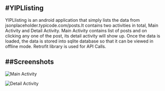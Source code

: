 #YIPLlisting
------------------------------
YIPLlisting is an android application that simply lists the data from jsonplaceholder.typicode.com/posts.It contains two activities in total, Main Activity and Detail Activity.
Main Activity contains list of posts and on clicking any one of the post, its detail activity will show up.
Once the data is loaded, the data is stored into sqlite database so that it can be viewed in offline mode.
Retrofit library is used for API Calls.

##Screenshots
-------------------------------
![Main Activity](https://user-images.githubusercontent.com/15726965/28756218-d800e2d4-7589-11e7-9dbd-b5e73f60b820.png)

![Detail Activity](https://user-images.githubusercontent.com/15726965/28756223-e04927da-7589-11e7-898b-17954f4af84e.png)

